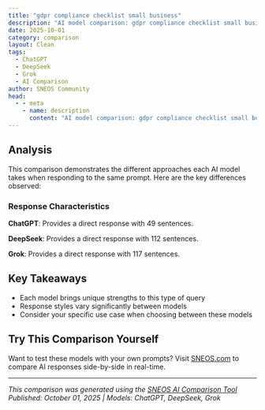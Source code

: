 ```yaml
---
title: "gdpr compliance checklist small business"
description: "AI model comparison: gdpr compliance checklist small business..."
date: 2025-10-01
category: comparison
layout: Clean
tags:
  - ChatGPT
  - DeepSeek
  - Grok
  - AI Comparison
author: SNEOS Community
head:
  - - meta
    - name: description
      content: "AI model comparison: gdpr compliance checklist small business..."
---
```


<ChatComparison
  title="gdpr compliance checklist small business"
  prompt="gdpr compliance checklist small business"
  :responses='{"ChatGPT": "Certainly! Here\u0027s a GDPR compliance checklist tailored for small businesses to help ensure you meet the necessary requirements of the regulation:\n\n### GDPR Compliance Checklist for Small Businesses\n\n#### 1. Understand GDPR Basics\n- Familiarize yourself with GDPR principles (lawfulness, fairness, transparency, purpose limitation, data minimization, accuracy, storage limitation, integrity, and confidentiality).\n- Identify if your business processes personal data of EU residents.\n\n#### 2. Data Audit\n- Map out what personal data you collect, process, and store.\n- Identify data sources (websites, customers, employees, vendors).\n- Determine why you need the data and how long you keep it.\n\n#### 3. Legal Basis for Processing\n- Establish a lawful basis for processing personal data (consent, contract, legal obligation, vital interests, public task, legitimate interests).\n- Document your legal basis for each type of data processing.\n\n#### 4. Update Privacy Notices\n- Create clear, concise, and transparent privacy policies.\n- Inform data subjects about their rights and how you process their data.\n- Include contact details for your Data Protection Officer (DPO) or responsible person if applicable.\n\n#### 5. Obtain and Manage Consent\n- Use explicit, opt-in consent forms.\n- Keep records of consent.\n- Provide easy ways for data subjects to withdraw consent.\n\n#### 6. Data Subject Rights\n- Set up processes to handle requests for:\n - Access to personal data\n - Rectification of inaccurate data\n - Erasure (right to be forgotten)\n - Restriction of processing\n - Data portability\n - Objection to processing\n- Respond within one month to such requests.\n\n#### 7. Data Security Measures\n- Implement appropriate technical and organizational measures (e.g., encryption, secure passwords, access controls).\n- Secure physical devices and premises.\n- Regularly update software and conduct security assessments.\n\n#### 8. Data Breach Management\n- Develop and document a data breach response plan.\n- Train staff to recognize and report breaches.\n- Notify relevant authorities within 72 hours if a breach occurs.\n- Communicate breaches to affected individuals when there is a high risk.\n\n#### 9. Contracts with Processors\n- Review agreements with third-party processors.\n- Ensure processors comply with GDPR and have appropriate security measures.\n\n#### 10. Data Protection Officer (DPO)\n- Determine if you need to appoint a DPO (generally not mandatory for small businesses unless core activities involve large scale processing or sensitive data).\n- Assign responsibility for data protection compliance internally.\n\n#### 11. Staff Training and Awareness\n- Train employees on GDPR requirements and data protection best practices.\n- Promote a culture of privacy awareness.\n\n#### 12. Documentation and Accountability\n- Maintain records of processing activities.\n- Document compliance efforts and decisions.\n- Regularly review and update policies and procedures.\n\n---\n\n### Additional Tips:\n- Use GDPR compliance software/tools suited for small businesses.\n- Consider consulting a legal expert for tailored advice.\n- Keep up-to-date with regulatory guidance from data protection authorities.\n\nIf you want, I can also help draft privacy policies or consent forms!", "DeepSeek": "Of course. Here is a practical, actionable GDPR compliance checklist designed specifically for small businesses.\n\nThis checklist breaks down the complex regulation into manageable steps. You don\u0027t need a team of lawyers to start; you just need to be methodical.\n\n### **Core Principle: Be able to demonstrate that you are making a genuine effort to comply.**\n\n---\n\n### **Phase 1: Foundation \u0026 Awareness**\n\n| \u2705 | Task | Why It\u0027s Important \u0026 Small Business Tips |\n| :-- | :--- | :--- |\n| **1** | **Know the Basics:** Understand that GDPR protects the personal data of individuals in the EU, regardless of where your business is located. | If you have EU customers, website visitors, or process data about people in the EU, GDPR applies to you. |\n| **2** | **Assign Responsibility:** Designate someone to be responsible for data protection, even if it\u0027s just part of their role (e.g., the business owner). | This ensures someone is driving the process and keeping track. You don\u0027t always need a formal Data Protection Officer (DPO). |\n| **3** | **Map Your Data:** Identify what personal data you collect, why you have it, where it\u0027s stored, and who you share it with. | **This is the most critical step.** Create a simple spreadsheet listing: \u003Cbr\u003E - **What data?** (e.g., customer names, emails, invoices, analytics data). \u003Cbr\u003E - **Source** (e.g., website form, point-of-sale). \u003Cbr\u003E - **Purpose** (e.g., marketing, order fulfillment). \u003Cbr\u003E - **Storage Location** (e.g., Gmail, Shopify, your laptop). \u003Cbr\u003E - **Who it\u0027s shared with** (e.g., Mailchimp, your accountant, payment processors). |\n\n---\n\n### **Phase 2: Lawful Basis \u0026 Transparency**\n\n| \u2705 | Task | Why It\u0027s Important \u0026 Small Business Tips |\n| :-- | :--- | :--- |\n| **4** | **Identify Your Lawful Basis:** For each type of data you process, document your legal reason for doing so. | The most common bases for small businesses are: \u003Cbr\u003E - **Consent:** The person gave clear permission (e.g., for a newsletter). \u003Cbr\u003E - **Contract:** Processing is necessary to fulfill a order or service. \u003Cbr\u003E - **Legitimate Interests:** Your business needs the data for a genuine reason that doesn\u0027t override the person\u0027s rights (e.g., fraud prevention). **You must document your justification.** |\n| **5** | **Create/Update Your Privacy Notice:** Your privacy policy must be clear, concise, and easily accessible. | It must explain: \u003Cbr\u003E - Who you are. \u003Cbr\u003E - What data you collect and why. \u003Cbr\u003E - Your lawful basis for processing. \u003Cbr\u003E - How long you keep the data. \u003Cbr\u003E - Who you share it with. \u003Cbr\u003E - The individual\u0027s rights (see Phase 4). \u003Cbr\u003E - How to contact you. |\n| **6** | **Get Valid Consent (if using it):** Ensure your consent requests are explicit, informed, and easy to withdraw. | - **No pre-ticked boxes.** \u003Cbr\u003E - Use clear, plain language (\u0022Sign up for marketing emails\u0022 not \u0022Tick here\u0022). \u003Cbr\u003E - Keep a record of when and how consent was given. \u003Cbr\u003E - Make it as easy to unsubscribe as it was to subscribe. |\n\n---\n\n### **Phase 3: Data Security \u0026 Minimization**\n\n| \u2705 | Task | Why It\u0027s Important \u0026 Small Business Tips |\n| :-- | :--- | :--- |\n| **7** | **Implement Basic Security Measures:** Protect the data you hold from accidental loss or unauthorized access. | - Use **strong, unique passwords** and **Two-Factor Authentication (2FA)** everywhere. \u003Cbr\u003E - Ensure physical security (e.g., locked offices, encrypted laptops/USB sticks). \u003Cbr\u003E - Install and update **anti-virus software**. \u003Cbr\u003E - **Back up your data** regularly. |\n| **8** | **Only Collect What You Need:** Apply \u0022data minimization.\u0022 | Review your forms and processes. Do you *really* need that piece of information? Stop collecting unnecessary data. |\n| **9** | **Manage Data Retention:** Don\u0027t keep data forever. Set and follow a policy for deleting it. | Define time limits for how long you keep different types of data (e.g., delete prospect data after 2 years of inactivity, financial records after 7 years). Document this in your privacy notice. |\n\n---\n\n### **Phase 4: Individual Rights \u0026 Procedures**\n\n| \u2705 | Task | Why It\u0027s Important \u0026 Small Business Tips |\n| :-- | :--- | :--- |\n| **10** | **Plan for Data Subject Access Requests (DSAR):** Be prepared to respond if someone asks what data you hold about them. | - You must respond within **one month**. \u003Cbr\u003E - Create a simple process for receiving, verifying, and fulfilling these requests. \u003Cbr\u003E - In most cases, you cannot charge a fee and must provide the data in a common format (e.g., PDF). |\n| **11** | **Know the Other Rights:** Be ready to handle requests to correct, delete, or restrict processing of data. | Individuals have the right to: \u003Cbr\u003E - **Access** their data. \u003Cbr\u003E - **Rectify** (correct) it. \u003Cbr\u003E - **Erase** (be \u0022forgotten\u0022). \u003Cbr\u003E - **Restrict** processing. \u003Cbr\u003E - **Data portability** (get their data in a usable format). \u003Cbr\u003E - **Object** to processing (e.g., to direct marketing). |\n| **12** | **Verify Identity:** Always verify the identity of anyone making a rights request before disclosing any data. | This is a crucial security step to prevent unauthorized access to personal data. |\n\n---\n\n### **Phase 5: Third-Parties \u0026 Documentation**\n\n| \u2705 | Task | Why It\u0027s Important \u0026 Small Business Tips |\n| :-- | :--- | :--- |\n| **13** | **Vet Your Processors:** Any third party that processes data on your behalf (e.g., email provider, cloud storage, accountant) is a \u0022Processor.\u0022 | - Use reputable companies that are also GDPR compliant. \u003Cbr\u003E - Review their data processing agreements (DPAs). Many large providers (like Google, Microsoft, Shopify) have standard DPAs you can agree to in your admin settings. |\n| **14** | **Create a Simple Record of Processing Activities (ROPA):** Document your data mapping (from Step 3) and your lawful bases. | This is your proof that you have thought about compliance. It doesn\u0027t need to be a complex legal document; your spreadsheet from Step 3 is a great start. |\n| **15** | **Prepare for a Data Breach:** Have a simple plan in case of a security incident. | - Know how to detect and contain a breach. \u003Cbr\u003E - If a breach is likely to risk people\u0027s rights and freedoms, you must report it to your supervisory authority **within 72 hours**. \u003Cbr\u003E - In serious cases, you may also need to inform the affected individuals. |\n\n---\n\n### **Immediate Action \u0022Quick Wins\u0022 for Today**\n\nIf this feels overwhelming, start here:\n\n1. **Encrypt your laptops** and **enable 2FA** on all your business accounts (email, cloud storage, social media).\n2. **Review your website:** Is your privacy policy easy to find and understandable? Are your sign-up forms using opt-in checkboxes?\n3. **Do a \u0022data dump\u0022:** Spend 30 minutes listing every place you store customer/contact data (your email, phone, CRM, accounting software, etc.). This is the start of your data map.\n4. **Delete old data** you no longer need\u2014like old marketing lists or customer spreadsheets from years ago.\n\n**Disclaimer:** This checklist is for informational purposes and does not constitute legal advice. For specific legal guidance, it is recommended to consult with a qualified data protection lawyer.", "Grok": "Creating a GDPR (General Data Protection Regulation) compliance checklist for a small business is essential if your business handles personal data of individuals in the European Economic Area (EEA), even if your business is based outside the EU. GDPR applies to any organization processing personal data of EU residents, including customers, clients, or employees. Below is a practical checklist tailored for small businesses to achieve and maintain GDPR compliance:\n\n---\n\n### GDPR Compliance Checklist for Small Businesses\n\n#### 1. **Understand GDPR Basics**\n - **Determine if GDPR applies to your business**: GDPR applies if you process personal data of individuals in the EEA, offer goods/services to EEA residents, or monitor their behavior (e.g., through website tracking).\n - **Learn key terms**:\n - Personal data: Any information relating to an identifiable person (e.g., name, email, IP address).\n - Data controller: The entity that determines how and why personal data is processed (likely your business).\n - Data processor: Any third party that processes data on your behalf (e.g., cloud storage providers).\n\n#### 2. **Conduct a Data Audit**\n - **Map data flows**: Identify what personal data you collect, store, process, and share.\n - Who provides the data (e.g., customers, employees)?\n - What data is collected (e.g., names, emails, payment details)?\n - Where is the data stored (e.g., CRM, cloud, local servers)?\n - Why is the data collected (e.g., marketing, billing)?\n - **Document data processing activities**: Maintain a record of processing activities (required under GDPR Article 30 for businesses with 250\u002B employees or if processing poses higher risks; still a best practice for small businesses).\n\n#### 3. **Establish a Lawful Basis for Processing Data**\n - Identify a legal basis for processing personal data (GDPR Article 6). Common bases for small businesses include:\n - **Consent**: Explicit permission from individuals (e.g., for newsletters).\n - **Contract**: Necessary to fulfill a contract (e.g., processing orders).\n - **Legitimate interest**: Necessary for your business interests, provided it doesn\u2019t overridingly harm individuals\u2019 rights (e.g., fraud prevention).\n - Ensure you can justify your lawful basis for each data processing activity.\n\n#### 4. **Inform Individuals About Data Usage**\n - **Create a Privacy Policy**: Publish a clear, accessible policy on your website explaining:\n - What data you collect.\n - Why and how you use it.\n - Who you share it with (e.g., third-party providers).\n - Individuals\u2019 rights under GDPR.\n - How to contact you for data-related concerns.\n - **Provide notices at data collection points**: Use pop-ups, forms, or banners to inform users (e.g., cookie banners with opt-in options).\n\n#### 5. **Obtain and Manage Consent**\n - Ensure consent is **freely given, specific, informed, and unambiguous** (e.g., no pre-ticked boxes).\n - Implement mechanisms for obtaining and withdrawing consent (e.g., opt-in forms for marketing emails).\n - Keep records of consent to prove compliance if challenged.\n\n#### 6. **Secure Personal Data**\n - **Implement data security measures**:\n - Use encryption for sensitive data (e.g., SSL for website data transmission).\n - Secure storage systems (e.g., password-protected databases).\n - Limit access to data (only authorized personnel).\n - **Regularly update software**: Patch vulnerabilities in systems, websites, and apps.\n - **Create a data breach response plan**: Know how to detect, report (within 72 hours to authorities if required), and handle data breaches.\n\n#### 7. **Honor Data Subject Rights**\n - Be prepared to respond to individuals exercising their GDPR rights, including:\n - **Right to access**: Provide copies of their data upon request.\n - **Right to rectification**: Correct inaccurate data.\n - **Right to erasure** (\u201Cright to be forgotten\u201D): Delete data when requested, unless you have a legal basis to retain it.\n - **Right to restrict processing**: Limit data use upon request.\n - **Right to data portability**: Provide data in a structured, commonly used format.\n - **Right to object**: Stop processing for direct marketing or other purposes if objected to.\n - Respond to requests within **one month** (extendable by two months for complex cases).\n\n#### 8. **Appoint a Data Protection Officer (DPO) if Necessary**\n - A DPO is mandatory only if:\n - Your core activities involve large-scale, regular monitoring of individuals.\n - You process special categories of data (e.g., health data) on a large scale.\n - For most small businesses, a DPO isn\u2019t required, but designate a point person for data protection issues.\n\n#### 9. **Train Staff**\n - Educate employees on GDPR principles, data handling, and security practices.\n - Ensure staff know how to recognize and report data breaches or subject access requests.\n\n#### 10. **Review Third-Party Relationships**\n - Assess vendors, suppliers, or service providers (e.g., email marketing tools, payment processors) that process data on your behalf.\n - Sign **Data Processing Agreements (DPAs)** with processors to ensure they comply with GDPR.\n - Verify that international data transfers (outside the EEA) comply with GDPR (e.g., use Standard Contractual Clauses or ensure the recipient country has an adequacy decision from the EU).\n\n#### 11. **Monitor Website Compliance**\n - Use GDPR-compliant cookie banners to obtain consent before tracking users.\n - Minimize data collection through forms and analytics tools.\n - Host data within the EEA if possible, or ensure transfers comply with GDPR.\n\n#### 12. **Prepare for Accountability**\n - Document your GDPR compliance efforts (e.g., policies, training logs, data inventories).\n - Be ready to demonstrate compliance if audited by a data protection authority (DPA), such as the Information Commissioner\u2019s Office (ICO) in the UK.\n\n#### 13. **Stay Updated and Review Regularly**\n - Monitor changes in GDPR guidance or local data protection laws.\n - Conduct periodic reviews of your data practices to ensure ongoing compliance.\n\n---\n\n### Additional Tips for Small Businesses\n- **Start small and prioritize**: Focus on high-risk areas first (e.g., customer data, website tracking).\n- **Use free resources**: Leverage guides from data protection authorities like the ICO (UK) or CNIL (France).\n- **Consider tools**: Use GDPR compliance software or templates for privacy policies and consent management.\n- **Seek advice if needed**: Consult a legal or data protection expert for specific concerns, especially if handling sensitive data.\n\n### Consequences of Non-Compliance\n- Fines: Up to \u20AC20 million or 4% of annual global turnover (whichever is higher) for severe breaches.\n- Reputational damage: Loss of customer trust.\n- Legal action: Individuals can sue for damages.\n\nBy following this checklist, a small business can take meaningful steps toward GDPR compliance, protect personal data, and build trust with customers. If you\u2019re unsure about specific requirements, consider consulting with a legal professional to address your business\u2019s unique needs."}' 
  published-date="19:03"
/>

## Analysis

This comparison demonstrates the different approaches each AI model takes when responding to the same prompt. Here are the key differences observed:

### Response Characteristics

**ChatGPT**: Provides a direct response with 49 sentences. 

**DeepSeek**: Provides a direct response with 112 sentences. 

**Grok**: Provides a direct response with 117 sentences. 

## Key Takeaways

- Each model brings unique strengths to this type of query
- Response styles vary significantly between models
- Consider your specific use case when choosing between these models

## Try This Comparison Yourself

Want to test these models with your own prompts? Visit [SNEOS.com](https://sneos.com) to compare AI responses side-by-side in real-time.

---

*This comparison was generated using the [SNEOS AI Comparison Tool](https://sneos.com)*
*Published: October 01, 2025 | Models: ChatGPT, DeepSeek, Grok*
